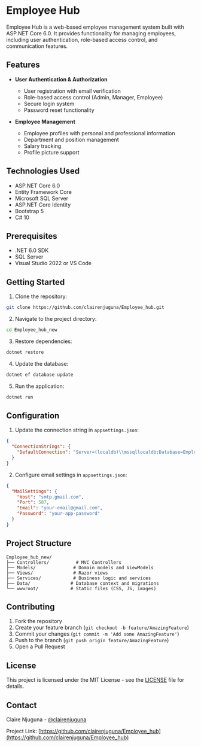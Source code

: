 # Employee Hub

Employee Hub is a web-based employee management system built with ASP.NET Core 6.0. It provides functionality for managing employees, including user authentication, role-based access control, and communication features.

## Features

- **User Authentication & Authorization**
  - User registration with email verification
  - Role-based access control (Admin, Manager, Employee)
  - Secure login system
  - Password reset functionality

- **Employee Management**
  - Employee profiles with personal and professional information
  - Department and position management
  - Salary tracking
  - Profile picture support

## Technologies Used

- ASP.NET Core 6.0
- Entity Framework Core
- Microsoft SQL Server
- ASP.NET Core Identity
- Bootstrap 5
- C# 10

## Prerequisites

- .NET 6.0 SDK
- SQL Server
- Visual Studio 2022 or VS Code

## Getting Started

1. Clone the repository:
```bash
git clone https://github.com/clairenjuguna/Employee_hub.git
```

2. Navigate to the project directory:
```bash
cd Employee_hub_new
```

3. Restore dependencies:
```bash
dotnet restore
```

4. Update the database:
```bash
dotnet ef database update
```

5. Run the application:
```bash
dotnet run
```

## Configuration

1. Update the connection string in `appsettings.json`:
```json
{
  "ConnectionStrings": {
    "DefaultConnection": "Server=(localdb)\\mssqllocaldb;Database=EmployeeHub;Trusted_Connection=True;MultipleActiveResultSets=true"
  }
}
```

2. Configure email settings in `appsettings.json`:
```json
{
  "MailSettings": {
    "Host": "smtp.gmail.com",
    "Port": 587,
    "Email": "your-email@gmail.com",
    "Password": "your-app-password"
  }
}
```

## Project Structure

```
Employee_hub_new/
├── Controllers/          # MVC Controllers
├── Models/              # Domain models and ViewModels
├── Views/               # Razor views
├── Services/            # Business logic and services
├── Data/               # Database context and migrations
└── wwwroot/            # Static files (CSS, JS, images)
```

## Contributing

1. Fork the repository
2. Create your feature branch (`git checkout -b feature/AmazingFeature`)
3. Commit your changes (`git commit -m 'Add some AmazingFeature'`)
4. Push to the branch (`git push origin feature/AmazingFeature`)
5. Open a Pull Request

## License

This project is licensed under the MIT License - see the [LICENSE](LICENSE) file for details.

## Contact

Claire Njuguna - [@clairenjuguna](https://github.com/clairenjuguna)

Project Link: [https://github.com/clairenjuguna/Employee_hub](https://github.com/clairenjuguna/Employee_hub) 